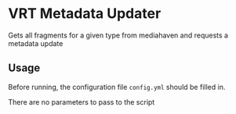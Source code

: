 # VRT Metadata Updater

Gets all fragments for a given type from mediahaven and requests a metadata update

## Usage

Before running, the configuration file `config.yml` should be filled in.

There are no parameters to pass to the script

